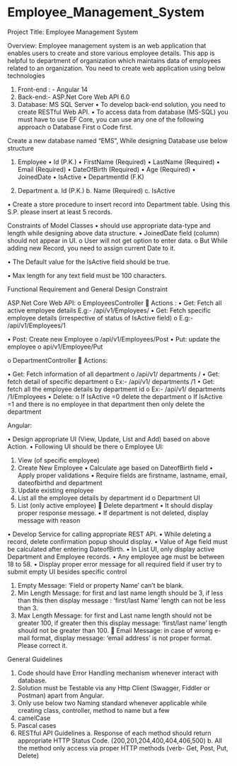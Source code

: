 # Employee_Management_System

Project Title:  Employee Management System

Overview:    Employee management system is an web application that enables users to create and store various employee details. This app is helpful to department of organization which maintains data of employees related to an organization.
You need to create web application using below technologies
1.	Front-end : - Angular 14
2.	Back-end:- ASP.Net Core Web API 6.0
3.	Database:  MS SQL Server
•	To develop back-end solution, you need to create RESTful Web API.
•	To access data from database (MS-SQL) you must have to use EF Core, you can use any one of the following approach
o	 Database First
o	Code first.
 
Create a new database named “EMS”, While designing Database use below structure

1)	Employee
•	Id (P.K.)
•	FirstName (Required)
•	LastName (Required)
•	Email (Required)
•	DateOfBirth (Required)
•	Age (Required)
•	JoinedDate
•	IsActive
•	DepartmentId (F.K)

2)	Department
a.	Id (P.K.)
b.	Name (Required)
c.	IsActive

•	Create a store procedure to insert record into Department table.  Using this S.P. please insert at least 5 records.

Constraints of Model Classes
•	should use appropriate data-type and length while designing above data structure.
•	JoinedDate field (column) should not appear in UI. 
o	User will not get option to enter data. 
o	But While adding new Record, you need to assign current Date to it.

•	The Default value for the IsActive field should be true.

•	Max length for any text field must be 100 characters.


 
Functional Requirement and General Design Constraint

ASP.Net Core Web API: 
o	EmployeesController
	Actions : 
•	Get:  Fetch all active employee details
E.g:- /api/v1/Employees/
•	Get:  Fetch specific employee details (irrespective of status of IsActive field)
o	E.g:- /api/v1/Employees/1

•	Post:  Create new Employee
o	/api/v1/Employees/Post
•	Put: update the employee
o	api/v1/Employee/Put

o	DepartmentController
	Actions: 

•	Get:  Fetch information of all department
o	/api/v1/ departments /
•	Get:  fetch detail of specific department
o	Ex:- /api/v1/ departments /1
•	Get: fetch all the employee details by department id
o	Ex:- /api/v1/ departments /1/Employees
•	Delete: 
o	If IsActive =0 delete the department
o	If IsActive =1 and there is no employee in that department then only delete the department
 
Angular:

•	Design appropriate UI (View, Update, List and Add) based on above Action. 
•	Following UI should be there
o	Employee UI:   
1.	View (of specific employee)
2.	Create New Employee
•	Calculate age based on DateofBirth field
•	Apply proper validations
•	Require fields are firstname, lastname, email, dateofbirthd and department
3.	Update existing employee
4.	List all the employee details by department id
o	Department UI
5.	List (only active employee)
	Delete department
•	It should display proper response message.
•	If department is not deleted, display message with reason

•	Develop Service  for calling appropriate REST API.
•	While deleting a record, delete confirmation popup should display.
•	Value of Age field must be calculated after entering DateofBirth.
•	In List UI, only display active Department and Employee records.
•	Any employee age must be between 18 to 58.
•	Display proper error message for all required field if user try to submit empty UI besides specific control
1.	Empty Message:   ‘Field or property Name’ can’t be blank.
2.	Min Length Message:  for first and last name length should be 3, if less than this then display message :  ‘first/last Name’ length can not  be less than 3.
3.	Max Length Message:   for first and Last name length should not be greater 100, if greater then this display message: ‘first/last name’ length should not be greater than 100.
	Email Message:  in case of wrong e-mail format, display message: ‘email address’ is not proper format. Please correct it.

General Guidelines

1.	Code should have Error Handling mechanism whenever interact with database.
2.	Solution must be  Testable via any Http Client (Swagger, Fiddler or Postman) apart from Angular.
3.	Only use below two Naming standard whenever applicable while creating class, controller, method to name but a few
1.	camelCase
2.	Pascal cases
4.	RESTful API Guidelines
a.	Response of each method should return appropriate HTTP Status Code. (200,201,204,400,404,406,500)
b.	All the method only access via proper HTTP methods (verb- Get, Post, Put, Delete)
